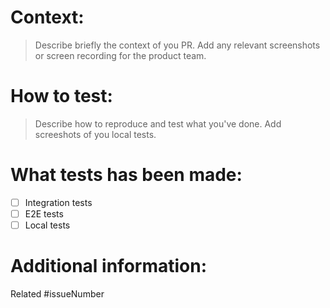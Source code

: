 # Context: 
> Describe briefly the context of you PR. Add any relevant screenshots or screen recording for the product team.

# How to test:  
> Describe how to reproduce and test what you've done. Add screeshots of you local tests. 

# What tests has been made: 
- [ ] Integration tests
- [ ] E2E tests
- [ ] Local tests

# Additional information:

Related #issueNumber